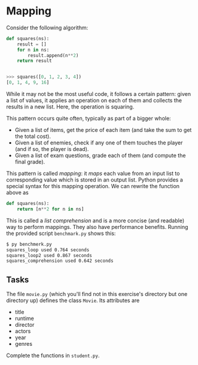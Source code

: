 # Mapping

Consider the following algorithm:

```python
def squares(ns):
    result = []
    for n in ns:
        result.append(n**2)
    return result


>>> squares([0, 1, 2, 3, 4])
[0, 1, 4, 9, 16]
```

While it may not be the most useful code, it follows a certain pattern: given a list of values, it applies an operation on each of them and collects the results in a new list.
Here, the operation is squaring.

This pattern occurs quite often, typically as part of a bigger whole:

* Given a list of items, get the price of each item (and take the sum to get the total cost).
* Given a list of enemies, check if any one of them touches the player (and if so, the player is dead).
* Given a list of exam questions, grade each of them (and compute the final grade).

This pattern is called _mapping_: it _maps_ each value from an input list to corresponding value which is stored in an output list.
Python provides a special syntax for this mapping operation.
We can rewrite the function above as

```python
def squares(ns):
    return [n**2 for n in ns]
```

This is called a _list comprehension_ and is a more concise (and readable) way to perform mappings.
They also have performance benefits.
Running the provided script `benchmark.py` shows this:

```bash
$ py benchmerk.py
squares_loop used 0.764 seconds
squares_loop2 used 0.867 seconds
squares_comprehension used 0.642 seconds
```

## Tasks

The file `movie.py` (which you'll find not in this exercise's directory but one directory up) defines the class `Movie`.
Its attributes are

* title
* runtime
* director
* actors
* year
* genres

Complete the functions in `student.py`.
